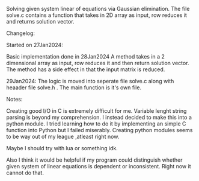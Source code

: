 Solving given system linear of equations via Gaussian elimination.
The file solve.c contains a function that takes in 2D array as input, row reduces it and returns solution vector.


Changelog:

Started on 27Jan2024:

Basic implementation done in 28Jan2024
    A method takes in a 2 dimensional array as input, row reduces it and then return solution vector.
    The method has a side effect in that the input matrix is reduced.

29Jan2024:
    The logic is moved into seperate file solve.c along with heaader file solve.h .
    The main function is it's own file.


Notes:

Creating good I/O in C is extremely difficult for me. Variable lenght string parsing is beyond my comprehension.
I instead decided to make this into a python module. I tried learning how to do it by implementing an simple C function into Python but I failed miserably. 
Creating python modules seems to be way out of my league ,atleast right now.

Maybe I should try with lua or something idk.

Also I think it would be helpful if my program could distinguish whether given system of linear equations is dependent or inconsistent. Right now it cannot do that.

